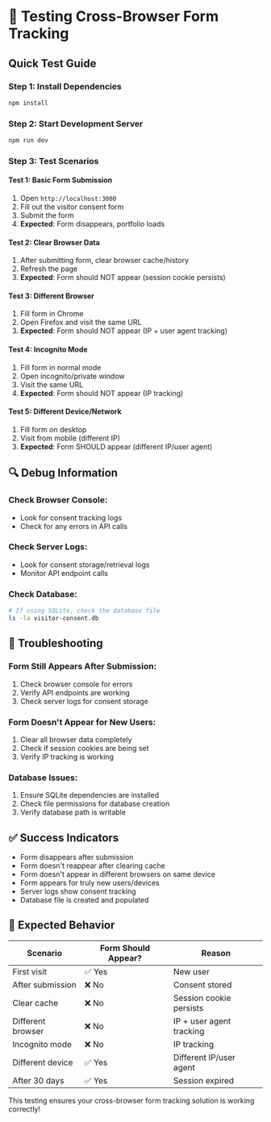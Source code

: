 # 🧪 Testing Cross-Browser Form Tracking

## Quick Test Guide

### **Step 1: Install Dependencies**
```bash
npm install
```

### **Step 2: Start Development Server**
```bash
npm run dev
```

### **Step 3: Test Scenarios**

#### **Test 1: Basic Form Submission**
1. Open `http://localhost:3000`
2. Fill out the visitor consent form
3. Submit the form
4. **Expected**: Form disappears, portfolio loads

#### **Test 2: Clear Browser Data**
1. After submitting form, clear browser cache/history
2. Refresh the page
3. **Expected**: Form should NOT appear (session cookie persists)

#### **Test 3: Different Browser**
1. Fill form in Chrome
2. Open Firefox and visit the same URL
3. **Expected**: Form should NOT appear (IP + user agent tracking)

#### **Test 4: Incognito Mode**
1. Fill form in normal mode
2. Open incognito/private window
3. Visit the same URL
4. **Expected**: Form should NOT appear (IP tracking)

#### **Test 5: Different Device/Network**
1. Fill form on desktop
2. Visit from mobile (different IP)
3. **Expected**: Form SHOULD appear (different IP/user agent)

## 🔍 Debug Information

### **Check Browser Console:**
- Look for consent tracking logs
- Check for any errors in API calls

### **Check Server Logs:**
- Look for consent storage/retrieval logs
- Monitor API endpoint calls

### **Check Database:**
```bash
# If using SQLite, check the database file
ls -la visitor-consent.db
```

## 🚨 Troubleshooting

### **Form Still Appears After Submission:**
1. Check browser console for errors
2. Verify API endpoints are working
3. Check server logs for consent storage

### **Form Doesn't Appear for New Users:**
1. Clear all browser data completely
2. Check if session cookies are being set
3. Verify IP tracking is working

### **Database Issues:**
1. Ensure SQLite dependencies are installed
2. Check file permissions for database creation
3. Verify database path is writable

## ✅ Success Indicators

- Form disappears after submission
- Form doesn't reappear after clearing cache
- Form doesn't appear in different browsers on same device
- Form appears for truly new users/devices
- Server logs show consent tracking
- Database file is created and populated

## 🎯 Expected Behavior

| Scenario | Form Should Appear? | Reason |
|----------|-------------------|---------|
| First visit | ✅ Yes | New user |
| After submission | ❌ No | Consent stored |
| Clear cache | ❌ No | Session cookie persists |
| Different browser | ❌ No | IP + user agent tracking |
| Incognito mode | ❌ No | IP tracking |
| Different device | ✅ Yes | Different IP/user agent |
| After 30 days | ✅ Yes | Session expired |

This testing ensures your cross-browser form tracking solution is working correctly!
